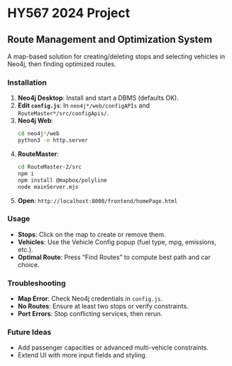 # HY567 2024 Project 
## Route Management and Optimization System

A map-based solution for creating/deleting stops and selecting vehicles in Neo4j, then finding optimized routes.

### Installation

1. **Neo4j Desktop**: Install and start a DBMS (defaults OK).
2. **Edit `config.js`**: In `neo4j*/web/configAPIs` and `RouteMaster*/src/configApis/`.
3. **Neo4j Web**:
   ```bash
   cd neo4j*/web
   python3 -m http.server
   ```
4. **RouteMaster**:
   ```bash
   cd RouteMaster-2/src
   npm i
   npm install @mapbox/polyline
   node mainServer.mjs
   ```
5. **Open**: `http://localhost:8000/frontend/homePage.html`

### Usage

- **Stops**: Click on the map to create or remove them.
- **Vehicles**: Use the Vehicle Config popup (fuel type, mpg, emissions, etc.). 
- **Optimal Route**: Press “Find Routes” to compute best path and car choice.

### Troubleshooting

- **Map Error**: Check Neo4j credentials in `config.js`.
- **No Routes**: Ensure at least two stops or verify constraints.
- **Port Errors**: Stop conflicting services, then rerun.

### Future Ideas

- Add passenger capacities or advanced multi-vehicle constraints.
- Extend UI with more input fields and styling.

